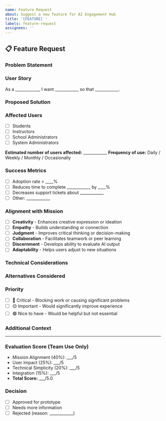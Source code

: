 ```yaml
---
name: Feature Request
about: Suggest a new feature for AI Engagement Hub
title: '[FEATURE] '
labels: feature-request
assignees: ''
---
```


## 📋 Feature Request

### Problem Statement
<!-- Describe the problem this feature would solve. Be specific about who experiences this problem and how often. -->

### User Story
<!-- As a [type of user], I want [goal] so that [benefit]. -->
As a ____________, I want ____________ so that ____________.

### Proposed Solution
<!-- Describe your proposed solution. Include mockups or examples if possible. -->

### Affected Users
<!-- Check all that apply -->
- [ ] Students
- [ ] Instructors
- [ ] School Administrators
- [ ] System Administrators

**Estimated number of users affected:** ____________
**Frequency of use:** Daily / Weekly / Monthly / Occasionally

### Success Metrics
<!-- How will we know if this feature is successful? -->
- [ ] Adoption rate > ____%
- [ ] Reduces time to complete ____________ by ____%
- [ ] Decreases support tickets about ____________
- [ ] Other: ____________

### Alignment with Mission
<!-- How does this feature support human capacity growth? Check all that apply: -->
- [ ] **Creativity** - Enhances creative expression or ideation
- [ ] **Empathy** - Builds understanding or connection
- [ ] **Judgment** - Improves critical thinking or decision-making
- [ ] **Collaboration** - Facilitates teamwork or peer learning
- [ ] **Discernment** - Develops ability to evaluate AI output
- [ ] **Adaptability** - Helps users adjust to new situations

### Technical Considerations
<!-- Optional: Any technical constraints or requirements you're aware of -->

### Alternatives Considered
<!-- What other solutions have you considered? Why is this the best approach? -->

### Priority
<!-- How urgent is this feature? -->
- [ ] 🔴 Critical - Blocking work or causing significant problems
- [ ] 🟡 Important - Would significantly improve experience
- [ ] 🟢 Nice to have - Would be helpful but not essential

### Additional Context
<!-- Add any other context, screenshots, or examples about the feature request here. -->

---
<!-- For internal use -->
### Evaluation Score (Team Use Only)
- Mission Alignment (40%): ___/5
- User Impact (25%): ___/5
- Technical Simplicity (20%): ___/5
- Integration (15%): ___/5
- **Total Score:** ___/5.0

### Decision
- [ ] Approved for prototype
- [ ] Needs more information
- [ ] Rejected (reason: ____________)